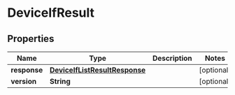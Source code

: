
# DeviceIfResult

## Properties
Name | Type | Description | Notes
------------ | ------------- | ------------- | -------------
**response** | [**DeviceIfListResultResponse**](DeviceIfListResultResponse.md) |  |  [optional]
**version** | **String** |  |  [optional]




